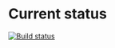 # Current status

[![Build status](https://ci.appveyor.com/api/projects/status/5ln6isff222l7aip?svg=true)](https://ci.appveyor.com/project/nektoSV/dom-moving-element)

